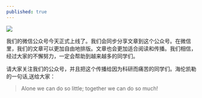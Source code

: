 ```yaml
---
published: true
---
```


![]({{site.baseurl}}/images/qrcode_for.jpg)

我们的微信公众号今天正式上线了。我们会同步分享文章到这个公众号。在微信里，我们的文章可以更加自由地排版。文章也会更加适合阅读和传播。我们相信，经过大家的不懈努力，一定会帮助到越来越多的同学们。

请大家关注我们的公众号，并且把这个传播给因为科研而痛苦的同学们。海伦凯勒的一句话,送给大家：

> Alone we can do so little; together we can do so much!
